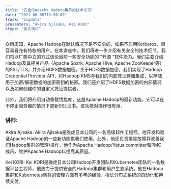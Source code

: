 ```yaml
---
title: "安全的Apache Hadoop集群的技术诀窍"
date: "2021-08-08T13:30:00" 
track: "bigdata"
presenters: "Akira Ajisaka, Kei KORI"
stype: "英文演讲"
---
```

众所周知，Apache Hadoop在默认情况下是不安全的，如果不启用Kerberos，很容易冒充有特权的用户。在本讲座中，我们将进一步介绍有关安全的技术细节。我们将以厂商中立的方式谈论目前一些安全功能的 "开源 "软件能力。我们主要介绍Hadoop及其相关产品（Apache Spark, Apache Hive, Apache ZooKeeper等）的SSL/TLS，并介绍HDFS数据加密。关于HDFS数据加密，我们实现了Hadoop Credential Provider API，将Hadoop KMS与我们的内部凭证存储集成，以存储用于加密/解密数据的加密密钥的秘密。我们还介绍了HDFS数据加密的内部情况以及如何创建你的自定义凭证提供者。

此外，我们将介绍自动重载钥匙库，这是Apache Hadoop的最新功能，它可以在不停止服务器的情况下更新SSL证书。该功能对操作很有用。
 ### 讲师:
 Akira Ajisaka: Akira Ajisaka是雅虎日本公司的一名高级软件工程师。他开发和验证Apache Hadoop的一些新功能供我们使用。此外，他还负责排除故障并改善我们Hadoop集群的管理/操作。他作为Apache Hadoop/Yetus committer和PMC成员，维护Apache Hadoop以提高其质量。

Kei KORI: Kei KORI是雅虎日本公司Hadoop开发团队和Kubernetes团队的一名数据平台工程师，他致力于提供安全的Hadoop集群和用户生态系统。他在Hadoop集群和Kubernetes集群的管理方面有多年的经验，擅长分布式系统的自动化和持续交付。
